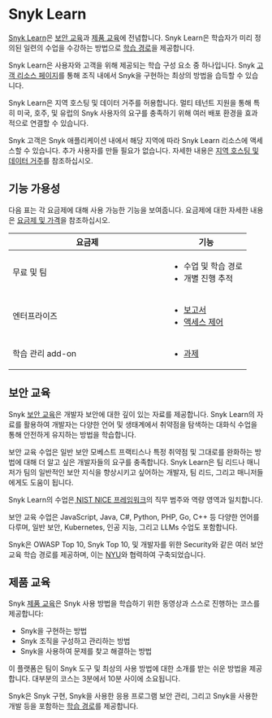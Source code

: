 # Snyk Learn

[Snyk Learn](https://learn.snyk.io)은 [보안 교육](./#security-education)과 [제품 교육](./#product-training)에 전념합니다. Snyk Learn은 학습자가 미리 정의된 일련의 수업을 수강하는 방법으로 [학습 경로](https://learn.snyk.io/catalog/?format=learning_path\&type=security-education)을 제공합니다.

Snyk Learn은 사용자와 고객을 위해 제공되는 학습 구성 요소 중 하나입니다. Snyk [고객 리소스 페이지](https://snyk.io/customer-resources/)를 통해 조직 내에서 Snyk을 구현하는 최상의 방법을 습득할 수 있습니다.

Snyk Learn은 지역 호스팅 및 데이터 거주를 허용합니다. 멀티 테넌트 지원을 통해 특히 미국, 호주, 및 유럽의 Snyk 사용자의 요구를 충족하기 위해 여러 배포 환경을 효과적으로 연결할 수 있습니다.

Snyk 고객은 Snyk 애플리케이션 내에서 해당 지역에 따라 Snyk Learn 리소스에 액세스할 수 있습니다. 추가 사용자를 만들 필요가 없습니다. 자세한 내용은 [지역 호스팅 및 데이터 거주](../../working-with-snyk/regional-hosting-and-data-residency.md)를 참조하십시오.

## 기능 가용성

다음 표는 각 요금제에 대해 사용 가능한 기능을 보여줍니다. 요금제에 대한 자세한 내용은 [요금제 및 가격](https://snyk.io/plans/)을 참조하십시오.

<table><thead><tr><th width="294">요금제</th><th>기능</th></tr></thead><tbody><tr><td>무료 및 팀</td><td><ul><li>수업 및 학습 경로</li><li>개별 진행 추적</li></ul></td></tr><tr><td>엔터프라이즈</td><td><ul><li><a href="snyk-learn-reports.md">보고서</a></li><li><a href="snyk-learn-access-controls.md">액세스 제어</a></li></ul></td></tr><tr><td>학습 관리 add-on</td><td><ul><li><a href="snyk-learn-assignments.md">과제</a></li></ul></td></tr></tbody></table>

## 보안 교육

Snyk [보안 교육](https://learn.snyk.io/catalog/?type=security-education)은 개발자 보안에 대한 깊이 있는 자료를 제공합니다. Snyk Learn의 자료를 활용하여 개발자는 다양한 언어 및 생태계에서 취약점을 탐색하는 대화식 수업을 통해 안전하게 유지하는 방법을 학습합니다.

보안 교육 수업은 일반 보안 모베스트 프랙티스나 특정 취약점 및 그대로를 완화하는 방법에 대해 더 알고 싶은 개발자들의 요구를 충족합니다. Snyk Learn은 팀 리드나 매니저가 팀의 일반적인 보안 지식을 향상시키고 싶어하는 개발자, 팀 리드, 그리고 매니저들에게도 도움이 됩니다.

Snyk Learn의 수업은[ NIST NICE 프레임워크](https://www.nist.gov/itl/applied-cybersecurity/nice)의 직무 범주와 역량 영역과 일치합니다.

보안 교육 수업은 JavaScript, Java, C#, Python, PHP, Go, C++ 등 다양한 언어를 다루며, 일반 보안, Kubernetes, 인공 지능, 그리고 LLMs 수업도 포함합니다.

Snyk은 OWASP Top 10, Snyk Top 10, 및 개발자를 위한 Security와 같은 여러 보안 교육 학습 경로를 제공하며, 이는 [NYU](https://engineering.nyu.edu/academics/programs/cybersecurity-ms-online/nyu-cyber-fellows/badges/snyk)와 협력하여 구축되었습니다.

## 제품 교육

Snyk [제품 교육](https://learn.snyk.io/catalog/?type=product-training)은 Snyk 사용 방법을 학습하기 위한 동영상과 스스로 진행하는 코스를 제공합니다:

* Snyk을 구현하는 방법
* Snyk 조직을 구성하고 관리하는 방법
* Snyk을 사용하여 문제를 찾고 해결하는 방법

이 플랫폼은 팀이 Snyk 도구 및 최상의 사용 방법에 대한 소개를 받는 쉬운 방법을 제공합니다. 대부분의 코스는 3분에서 10분 사이에 소요됩니다.

Snyk은 Snyk 구현, Snyk을 사용한 응용 프로그램 보안 관리, 그리고 Snyk을 사용한 개발 등을 포함하는 [학습 경로](https://learn.snyk.io/catalog/?type=product-training\&format=learning_path)를 제공합니다.
